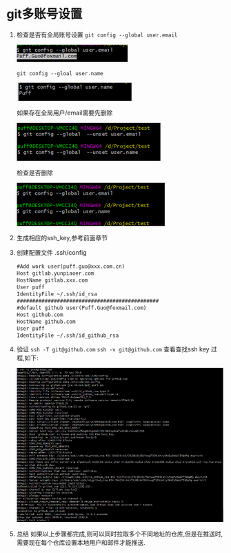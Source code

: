 # git多账号设置
1. 检查是否有全局账号设置
    ```git config --global user.email```

    ![check_gituser](../../image/tool/git/check_username.png)

    ```git config --gloal user.name```

    ![check_email](../../image/tool/git/check_email.png)

    如果存在全局用户/email需要先删除

    ![delete_user_eamil](../../image/tool/git/delete_user_email.png)

    检查是否删除

    ![delete_user_eamil](../../image/tool/git/check_delete.png)

2. 生成相应的ssh_key,参考前面章节


3. 创建配置文件 .ssh/config
    ```
    #Add work user(puff.guo@xxx.com.cn)
    Host gitlab.yunpiaoer.com
    HostName gitlab.xxx.com
    User puff
    IdentityFile ~/.ssh/id_rsa
    ##############################################
    #default github user(Puff.Guo@foxmail.com)
    Host github.com
    HostName github.com
    User puff
    IdentityFile ~/.ssh/id_github_rsa
    ```

4. 验证
    ```ssh -T git@github.com```
    ```ssh -v git@github.com``` 查看查找ssh key 过程,如下:

    ![delete_user_eamil](../../image/tool/git/cat_find_ssh_key_pro.png)

5. 总结
    如果以上步骤都完成,则可以同时拉取多个不同地址的仓库,但是在推送时,需要现在每个仓库设置本地用户和邮件才能推送.